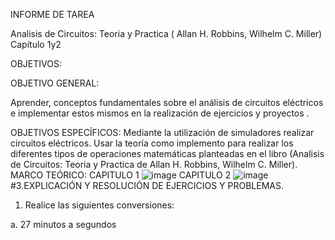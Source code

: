 INFORME DE TAREA
 
Analisis de Circuitos: Teoria y Practica 
( Allan H. Robbins, Wilhelm C. Miller)
Capítulo 1y2

OBJETIVOS:

OBJETIVO GENERAL:

Aprender, conceptos fundamentales sobre el análisis de circuitos eléctricos e implementar estos mismos en la realización de ejercicios y proyectos .

OBJETIVOS ESPECÍFICOS:
Mediante la utilización de simuladores realizar circuitos eléctricos.
Usar la teoría como implemento para  realizar los diferentes tipos de operaciones matemáticas planteadas en el libro  (Analisis de Circuitos: Teoria y Practica de Allan H. Robbins, Wilhelm C. Miller).
MARCO TEÓRICO:
CAPITULO 1
![image](https://user-images.githubusercontent.com/84427371/120596791-c68fe180-c409-11eb-97c5-8e72e29650b7.png)
CAPITULO 2
![image](https://user-images.githubusercontent.com/84427371/120596845-dc9da200-c409-11eb-86a4-ef81f23fbe89.png)
#3.EXPLICACIÓN Y RESOLUCIÓN  DE EJERCICIOS Y PROBLEMAS.

1.	Realice las siguientes conversiones:

a.	27 minutos a segundos

